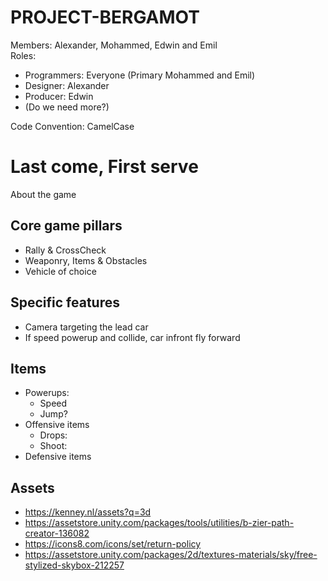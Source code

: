 # PROJECT-BERGAMOT  
Members: Alexander, Mohammed, Edwin and Emil  
Roles:
 - Programmers: Everyone (Primary Mohammed and Emil)
 - Designer: Alexander
 - Producer: Edwin  
 - (Do we need more?)  

Code Convention: CamelCase

# Last come, First serve
About the game

## Core game pillars
 - Rally & CrossCheck
 - Weaponry, Items & Obstacles
 - Vehicle of choice

## Specific features
 - Camera targeting the lead car
 - If speed powerup and collide, car infront fly forward

## Items
 - Powerups:
   - Speed
   - Jump?
 - Offensive items
   - Drops:
   - Shoot: 
 - Defensive items


## Assets
 - https://kenney.nl/assets?q=3d
 - https://assetstore.unity.com/packages/tools/utilities/b-zier-path-creator-136082
 - https://icons8.com/icons/set/return-policy
 - https://assetstore.unity.com/packages/2d/textures-materials/sky/free-stylized-skybox-212257
